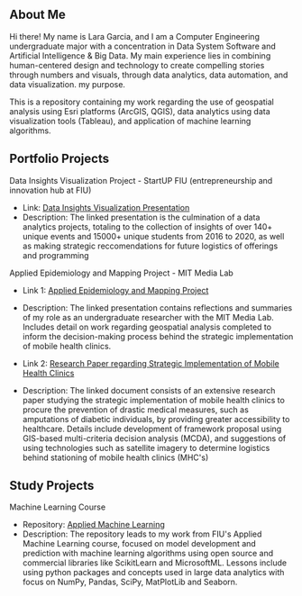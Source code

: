 ## About Me
Hi there! My name is Lara Garcia, and I am a Computer Engineering undergraduate major with a concentration in Data System Software and Artificial Intelligence & Big Data.
My main experience lies in combining human-centered design and technology to create compelling stories through numbers and visuals, through data analytics, data automation, and data visualization.
my purpose.


This is a repository containing my work regarding the use of geospatial analysis using Esri platforms (ArcGIS, QGIS), data analytics using data visualization tools (Tableau), and application of machine learning algorithms.

## Portfolio Projects
Data Insights Visualization Project - StartUP FIU (entrepreneurship and innovation hub at FIU)
- Link: [Data Insights Visualization Presentation](https://github.com/laragarciap/startupfiu-data-analytics/blob/43f8a64f768ad82cd6c11e7edbd77e9cd15f4f38/Data%20Insights%20Comprehensive%20Presentation.pdf)
- Description: The linked presentation is the culmination of a data analytics projects, totaling to the collection of insights of over 140+ unique events and 15000+ unique students from 2016 to 2020, as well as making strategic reccomendations for future logistics of offerings and programming


Applied Epidemiology and Mapping Project - MIT Media Lab
- Link 1: [Applied Epidemiology and Mapping Project](https://www.canva.com/design/DAEuFYYwMLk/orxuH9ZCetqylZccvFQcUg/view?utm_content=DAEuFYYwMLk&utm_campaign=designshare&utm_medium=link&utm_source=publishpresent) 
- Description: The linked presentation contains reflections and summaries of my role as an undergraduate researcher with the MIT Media Lab. Includes detail on work regarding geospatial analysis completed to inform the decision-making process behind the strategic implementation of mobile health clinics.

- Link 2: [Research Paper regarding Strategic Implementation of Mobile Health Clinics](https://github.com/laragarciap/geospatial-analysis-mit/blob/11a5bad0ef749fda6695f3b79f07c3af218187aa/ARCH%20Final%20Draft-%20Strategic%20Implementation%20of%20Mobile%20Health%20Clinics.pdf)
- Description: The linked document consists of an extensive research paper studying the strategic implementation of mobile health clinics to procure the prevention of drastic medical measures, such as amputations of diabetic individuals, by providing greater accessibility to healthcare. Details include development of framework proposal using GIS-based multi-criteria decision analysis (MCDA), and suggestions of using technologies such as satellite imagery to determine logistics behind stationing of mobile health clinics (MHC's)


## Study Projects 
Machine Learning Course
- Repository: [Applied Machine Learning](https://github.com/laragarciap/app-machine-learning.git)
- Description: The repository leads to my work from FIU's Applied Machine Learning course, focused on model development and prediction with machine learning algorithms using open source and commercial libraries like ScikitLearn and MicrosoftML. Lessons include using python packages and concepts used in large data analytics with focus on NumPy, Pandas, SciPy, MatPlotLib and Seaborn.


<!--
**laragarciap/laragarciap** is a ✨ _special_ ✨ repository because its `README.md` (this file) appears on your GitHub profile.

-->
